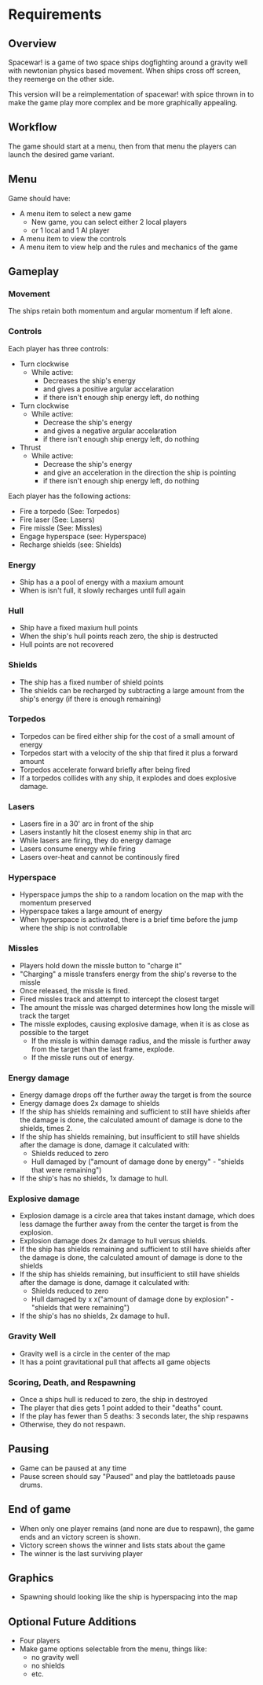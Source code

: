# Requirements

## Overview

Spacewar! is a game of two space ships dogfighting around a gravity well with newtonian physics based movement.  When ships cross off screen, they reemerge on the other side.

This version will be a reimplementation of spacewar! with spice thrown in to make the game play more complex and be more graphically appealing.

## Workflow

The game should start at a menu, then from that menu the players can launch the desired game variant.

## Menu

Game should have:

- A menu item to select a new game
  - New game, you can select either 2 local players
  - or 1 local and 1 AI player
- A menu item to view the controls
- A menu item to view help and the rules and mechanics of the game

## Gameplay

### Movement

The ships retain both momentum and argular momentum if left alone.

### Controls

Each player has three controls:
- Turn clockwise
  - While active:
    - Decreases the ship's energy
    - and gives a positive argular accelaration
    - if there isn't enough ship energy left, do nothing
- Turn clockwise
  - While active:
    - Decrease the ship's energy
    - and gives a negative argular accelaration
    - if there isn't enough ship energy left, do nothing
- Thrust
  - While active:
    - Decrease the ship's energy
    - and give an acceleration in the direction the ship is pointing
    - if there isn't enough ship energy left, do nothing

Each player has the following actions:
- Fire a torpedo (See: Torpedos)
- Fire laser (See: Lasers)
- Fire missle (See: Missles)
- Engage hyperspace (see: Hyperspace)
- Recharge shields (see: Shields)


### Energy

- Ship has a a pool of energy with a maxium amount
- When is isn't full, it slowly recharges until full again

### Hull

- Ship have a fixed maxium hull points
- When the ship's hull points reach zero, the ship is destructed
- Hull points are not recovered

### Shields

- The ship has a fixed number of shield points
- The shields can be recharged by subtracting a large amount from the ship's energy (if there is enough remaining)

### Torpedos

- Torpedos can be fired either ship for the cost of a small amount of energy
- Torpedos start with a velocity of the ship that fired it plus a forward amount
- Torpedos accelerate forward briefly after being fired
- If a torpedos collides with any ship, it explodes and does explosive damage.

### Lasers

- Lasers fire in a 30' arc  in front of the ship
- Lasers instantly hit the closest enemy ship in that arc
- While lasers are firing, they do energy damage
- Lasers consume energy while firing
- Lasers over-heat and cannot be continously fired

### Hyperspace

- Hyperspace jumps the ship to a random location on the map with the momentum preserved
- Hyperspace takes a large amount of energy
- When hyperspace is activated, there is a brief time before the jump where the ship is not controllable

### Missles

- Players hold down the missle button to "charge it"
- "Charging" a missle transfers energy from the ship's reverse to the missle
- Once released, the missle is fired.
- Fired missles track and attempt to intercept the closest target
- The amount the missle was charged determines how long the missle will track the target
- The missle explodes, causing explosive damage, when it is as close as possible to the target
  - If the missle is within damage radius, and the missle is further away from the target than the last frame, explode.
  - If the missle runs out of energy.

### Energy damage

- Energy damage drops off the further away the target is from the source
- Energy damage does 2x damage to shields
- If the ship has shields remaining and sufficient to still have shields after the damage is done, the calculated amount of damage is done to the shields, times 2.
- If the ship has shields remaining, but insufficient to still have shields after the damage is done, damage it calculated with:
  - Shields reduced to zero
  - Hull damaged by ("amount of damage done by energy" - "shields that were remaining")
- If the ship's has no shields, 1x damage to hull.

### Explosive damage

- Explosion damage is a circle area that takes instant damage, which does less damage the further away from the center the target is from the explosion.
- Explosion damage does 2x damage to hull versus shields.
- If the ship has shields remaining and sufficient to still have shields after the damage is done, the calculated amount of damage is done to the shields
- If the ship has shields remaining, but insufficient to still have shields after the damage is done, damage it calculated with:
  - Shields reduced to zero
  - Hull damaged by  x x("amount of damage done by explosion" - "shields that were remaining")
- If the ship's has no shields, 2x damage to hull.


### Gravity Well

- Gravity well is a circle in the center of the map
- It has a point gravitational pull that affects all game objects

### Scoring, Death, and Respawning

- Once a ships hull is reduced to zero, the ship in destroyed
- The player that dies gets 1 point added to their "deaths" count.
- If the play has fewer than 5 deaths: 3 seconds later, the ship respawns
- Otherwise, they do not respawn.

## Pausing

- Game can be paused at any time
- Pause screen should say "Paused" and play the battletoads pause drums.

## End of game

- When only one player remains (and none are due to respawn), the game ends and an victory screen is shown.
- Victory screen shows the winner and lists stats about the game
- The winner is the last surviving player

## Graphics

- Spawning should looking like the ship is hyperspacing into the map

## Optional Future Additions

- Four players
- Make game options selectable from the menu, things like:
  - no gravity well
  - no shields
  - etc.
